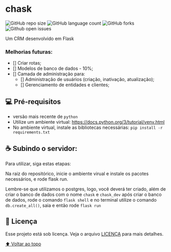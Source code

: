 # chask



![GitHub repo size](https://img.shields.io/github/repo-size/alehkiz/chask?style=for-the-badge)
![GitHub language count](https://img.shields.io/github/languages/count/alehkiz/chask?style=for-the-badge)
![GitHub forks](https://img.shields.io/github/forks/alehkiz/chask?style=for-the-badge)
![Github open issues](https://img.shields.io/github/issues/alehkiz/chask?style=for-the-badge)


Um CRM desenvolvido em Flask


### Melhorias futuras:

- [] Criar rotas;
- [] Modelos de banco de dados - 10%;
- [] Camada de administração para:
    - [] Administração de usuários (criação, inativação, atualização);
    - [] Gerenciamento de entidades e clientes;

## 💻 Pré-requisitos

* versão mais recente de `python`
* Utilize um ambiente virtual: https://docs.python.org/3/tutorial/venv.html
* No ambiente virtual, instale as bibliotecas necessárias: `pip install -r requirements.txt`

## ☕ Subindo o servidor:

Para utilizar, siga estas etapas:

Na raiz do repositórico, inicie o ambiente virual e instale os pacotes necessários, e rode flask run.

Lembre-se que utilizamos o postgres, logo, você deverá ter criado, além de criar o banco de dados com o nome `chask` e `chask_dev` após criar o banco de dados, rode o comando `flask shell` e no terminal utilize o comando `db.create_all()`, saia e então rode `flask run`


## 📝 Licença

Esse projeto está sob licença. Veja o arquivo [LICENÇA](LICENSE.md) para mais detalhes.

[⬆ Voltar ao topo](#chask)<br>

